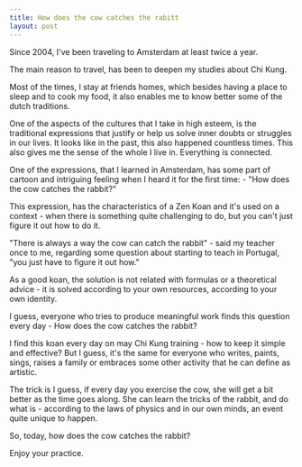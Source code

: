 ```yaml
---
title: How does the cow catches the rabitt
layout: post
---
```

Since 2004, I've been traveling to Amsterdam at least twice a year. 

The main reason to travel, has been to deepen my studies about Chi Kung. 

Most of the times, I stay at friends homes, which besides having a place to sleep and to cook my food, it also enables me to know better some of the dutch traditions. 

One of the aspects of the cultures that I take in high esteem, is the traditional expressions that justify or help us solve inner doubts or struggles in our lives. It looks like in the past, this also happened countless times. This also gives me the sense of the whole I live in. Everything is connected.  

One of the expressions, that I learned in Amsterdam, has some part of cartoon and intriguing feeling when I heard it for the first time: - "How does the cow catches the rabbit?"

This expression, has the characteristics of a Zen Koan and it's used on a context - when there is something quite challenging to do, but you can't just figure it out how to do it.

"There is always a way the cow can catch the rabbit" - said my teacher once to me, regarding some question about starting to teach in Portugal, "you just have to figure it out how."

As a good koan, the solution is not related with formulas or a theoretical advice - it is solved according to your own resources, according to your own identity.   

I guess, everyone who tries to produce meaningful work finds this question every day - How does the cow catches the rabbit?

I find this koan every day on may Chi Kung training - how to keep it simple and effective? But I guess, it's the same for everyone who writes, paints, sings, raises a family or embraces some other activity that he can define as artistic.

The trick is I guess, if every day you exercise the cow, she will get a bit better as the time goes along. She can learn the tricks of the rabbit, and do what is - according to the laws of physics and in our own minds, an event quite unique to happen. 

So, today, how does the cow catches the rabbit?

Enjoy your practice. 